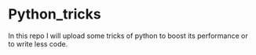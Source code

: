 # Python_tricks
In this repo I will upload some tricks of python to boost its performance or to write less code.
